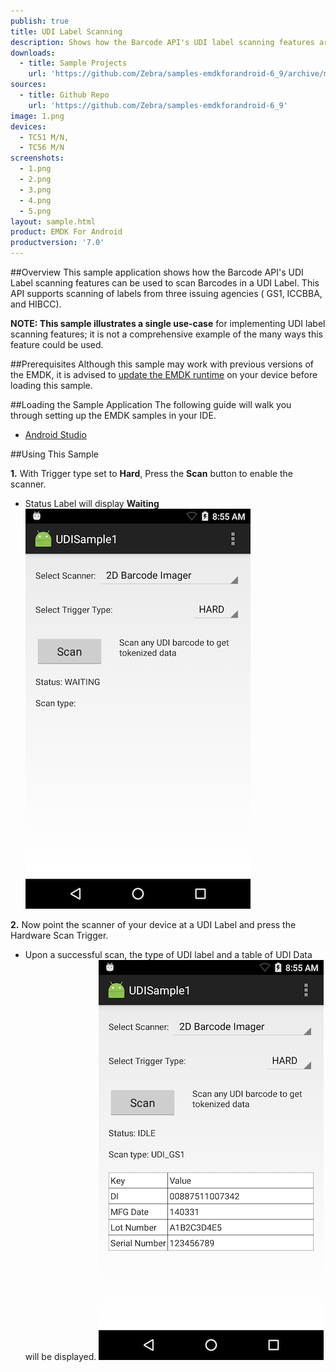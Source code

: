 ```yaml
---
publish: true
title: UDI Label Scanning
description: Shows how the Barcode API's UDI label scanning features are used.
downloads:
  - title: Sample Projects
    url: 'https://github.com/Zebra/samples-emdkforandroid-6_9/archive/master.zip'
sources:
  - title: Github Repo
    url: 'https://github.com/Zebra/samples-emdkforandroid-6_9'
image: 1.png
devices:
  - TC51 M/N, 
  - TC56 M/N
screenshots:
  - 1.png
  - 2.png
  - 3.png
  - 4.png
  - 5.png
layout: sample.html
product: EMDK For Android
productversion: '7.0'
---
```



##Overview
This sample application shows how the Barcode API's UDI Label scanning features can be used to scan Barcodes in a UDI Label. This API supports scanning of labels from three issuing agencies ( GS1, ICCBBA, and HIBCC).

**NOTE: This sample illustrates a single use-case** for implementing UDI label scanning features; it is not a comprehensive example of the many ways this feature could be used. 

##Prerequisites
Although this sample may work with previous versions of the EMDK, it is advised to [update the EMDK runtime](../../guide/setupDevice/) on your device before loading this sample.

##Loading the Sample Application
The following guide will walk you through setting up the EMDK samples in your IDE.

* [Android Studio](/emdk-for-android/7-0/guide/emdksamples_androidstudio)


##Using This Sample

**1.**  With Trigger type set to **Hard**, Press the **Scan** button to enable the scanner.

* Status Label will display **Waiting**
  ![img](2.png)

**2.**  Now point the scanner of your device at a UDI Label and press the Hardware Scan Trigger.

* Upon a successful scan, the type of UDI label and a table of UDI Data will be displayed.
  ![img](3.png)
